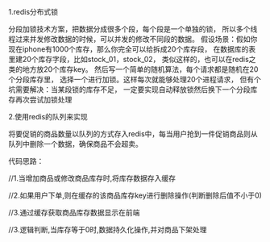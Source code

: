 1.redis分布式锁

分段加锁技术方案，把数据分成很多个段，每个段是一个单独的锁，
所以多个线程过来并发修改数据的时候，可以并发的修改不同段的数据。
假设场景：假如你现在iphone有1000个库存，那么你完全可以给拆成20个库存段，
在数据库的表里建20个库存字段，比如stock_01，stock_02，
类似这样的，也可以在redis之类的地方放20个库存key。
然后写一个简单的随机算法，每个请求都是随机在20个分段库存里，
选择一个进行加锁。这样每次就能够处理20个进程请求，
但有个坑需要解决：当某段锁的库存不足，
一定要实现自动释放锁然后换下一个分段库存再次尝试加锁处理

2.使用redis的队列来实现

将要促销的商品数量以队列的方式存入redis中，每当用户抢到一件促销商品则从队列中删除一个数据，确保商品不会超卖。

代码思路：

//1.当增加商品或修改商品库存时,将库存数据存入缓存

//2.如果用户下单,则在缓存的该商品库存key进行删除操作(判断删除后值不小于0)

//3.通过缓存获取商品库存数据显示在前端

//3.逻辑判断,当库存等于0时,数据持久化操作,并对商品下架处理
